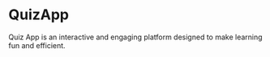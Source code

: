 # QuizApp
 Quiz App is an interactive and engaging platform designed to make learning fun and efficient. 
